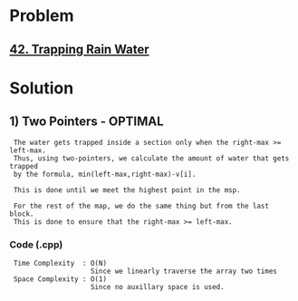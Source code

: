 # Problem

## [42. Trapping Rain Water](https://leetcode.com/problems/trapping-rain-water/)


# Solution 

## 1) Two Pointers - OPTIMAL
      
     The water gets trapped inside a section only when the right-max >= left-max.
     Thus, using two-pointers, we calculate the amount of water that gets trapped
     by the formula, min(left-max,right-max)-v[i].
     
     This is done until we meet the highest point in the msp.
     
     For the rest of the map, we do the same thing but from the last block.
     This is done to ensure that the right-max >= left-max.
     
     
   ### Code (.cpp)
   
      
      
      
     Time Complexity  : O(N) 
                        Since we linearly traverse the array two times
     Space Complexity : O(1)
                        Since no auxillary space is used.
